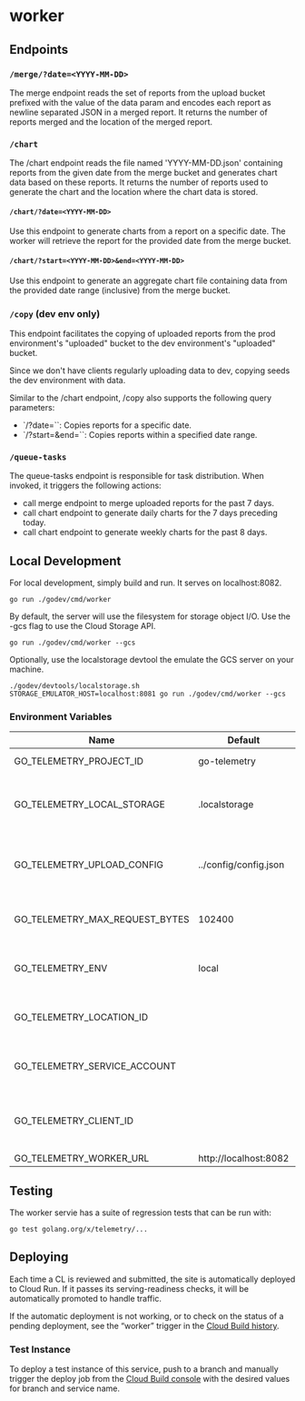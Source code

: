 # worker

## Endpoints

### `/merge/?date=<YYYY-MM-DD>`

The merge endpoint reads the set of reports from the upload bucket prefixed with
the value of the data param and encodes each report as newline separated JSON in
a merged report. It returns the number of reports merged and the location of the
merged report.

### `/chart`

The /chart endpoint reads the file named 'YYYY-MM-DD.json' containing reports
from the given date from the merge bucket and generates chart data based on
these reports. It returns the number of reports used to generate the chart and
the location where the chart data is stored.

#### `/chart/?date=<YYYY-MM-DD>`

Use this endpoint to generate charts from a report on a specific date. The
worker will retrieve the report for the provided date from the merge bucket.

#### `/chart/?start=<YYYY-MM-DD>&end=<YYYY-MM-DD>`

Use this endpoint to generate an aggregate chart file containing data from the
provided date range (inclusive) from the merge bucket.

### `/copy` (dev env only)

This endpoint facilitates the copying of uploaded reports from the prod
environment's "uploaded" bucket to the dev environment's "uploaded" bucket.

Since we don't have clients regularly uploading data to dev, copying seeds the
dev environment with data.

Similar to the /chart endpoint, /copy also supports the following query
parameters:

- `/?date=<YYYY-MM-DD>``: Copies reports for a specific date.
- `/?start=<YYYY-MM-DD>&end=<YYYY-MM-DD>``: Copies reports within a specified date range.

### `/queue-tasks`

The queue-tasks endpoint is responsible for task distribution. When invoked, it
triggers the following actions:

- call merge endpoint to merge uploaded reports for the past 7 days.
- call chart endpoint to generate daily charts for the 7 days preceding today.
- call chart endpoint to generate weekly charts for the past 8 days.

## Local Development

For local development, simply build and run. It serves on localhost:8082.

    go run ./godev/cmd/worker

By default, the server will use the filesystem for storage object I/O. Use the
-gcs flag to use the Cloud Storage API.

    go run ./godev/cmd/worker --gcs

Optionally, use the localstorage devtool the emulate the GCS server on your
machine.

    ./godev/devtools/localstorage.sh
    STORAGE_EMULATOR_HOST=localhost:8081 go run ./godev/cmd/worker --gcs

### Environment Variables

| Name                           | Default               | Description                                               |
| ------------------------------ | --------------------- | --------------------------------------------------------- |
| GO_TELEMETRY_PROJECT_ID        | go-telemetry          | GCP project ID                                            |
| GO_TELEMETRY_LOCAL_STORAGE     | .localstorage         | Directory for storage emulator I/O or file system storage |
| GO_TELEMETRY_UPLOAD_CONFIG     | ../config/config.json | Location of the upload config used for report validation  |
| GO_TELEMETRY_MAX_REQUEST_BYTES | 102400                | Maximum request body size the server allows               |
| GO_TELEMETRY_ENV               | local                 | Deployment environment (e.g. prod, dev, local, ... )      |
| GO_TELEMETRY_LOCATION_ID       |                       | GCP location of the service (e.g, us-east1)               |
| GO_TELEMETRY_SERVICE_ACCOUNT   |                       | GCP service account used for queueing work tasks          |
| GO_TELEMETRY_CLIENT_ID         |                       | GCP OAuth client used in authentication for queue tasks   |
| GO_TELEMETRY_WORKER_URL        | http://localhost:8082 |                                                           |

## Testing

The worker servie has a suite of regression tests that can be run with:

    go test golang.org/x/telemetry/...

## Deploying

Each time a CL is reviewed and submitted, the site is automatically deployed to
Cloud Run. If it passes its serving-readiness checks, it will be automatically
promoted to handle traffic.

If the automatic deployment is not working, or to check on the status of a
pending deployment, see the “worker” trigger in the
[Cloud Build history](https://console.cloud.google.com/cloud-build/builds?project=go-telemetry).

### Test Instance

To deploy a test instance of this service, push to a branch and manually trigger
the deploy job from the
[Cloud Build console](https://console.cloud.google.com/cloud-build/triggers?project=go-telemetry)
with the desired values for branch and service name.
